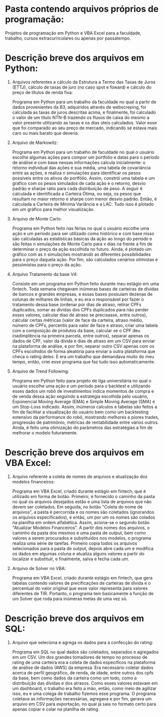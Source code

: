 # Pasta contendo arquivos próprios de programação:

Projetos de programação em Python e VBA Excel para a faculdade, trabalho, cursos extracurriculares ou apenas por passatempo.

# Descrição breve dos arquivos em Python:

1. Arquivos referentes a cálculo da Estrutura a Termo das Taxas de Juros (ETTJ), cálculo de taxas de juro (no caso spot e foward) e cálculo do preço de títulos de renda fixa:

   Programa em Python para um trabalho da faculdade no qual a partir de dados provenientes da B3, adquiridos através de webscreping, foi calculada as taxas de juros      descritas acima, e finalmente, foi calculado o valor de um título NTN-B trazendo os fluxos de caixa do mesmo a valor presente utilizando as taxas e os dias úteis      calculados. Valor esse que foi comparado ao seu preço de mercado, indicando se estava mais caro ou mais barato que deveria.
   
2. Arquivo de Markowitz:

   Programa em Python para um trabalho de faculdade no qual o usuário escolhe algumas ações para compor um portfolio e datas para o período de análise e com base          nessas informações calcula inicialmente: o retorno individual das ações e sua média, uma tabela de covariância entre as ações, e realiza n simulações para              identificar os pesos possíveis entre os ativos do portfólio. Assim, constrói uma tabela e um gráfico com os pesos simulados de cada ação e o retorno, desvio padrão    e sharpe ratio para cada distribuição de peso. A seguir é calculada e identificada a Carteira Ótima, ou seja, os pesos que resultam no maior retorno e sharpe com      menor desvio padrão. Então, é calculada a Carteira de Mínima Variância e a LAC. Tudo isso é plotado em um gráfico para melhor visualização.
   
3. Arquivo de Monte Carlo:

   Programa em Python feito nas férias no qual o usuário escolhe uma ação e um período para ser utilizado como histórico e com base nisso são calculadas as                estatísticas básicas da ação ao longo do período e são feitas n simulações de Monte Carlo para x dias na frente a fim de determinar o preço da ação escolhida no        futuro. Ainda, é plotado um gráfico com as n simulações mostrando as diferentes possibilidades para o preço daquela ação. Por fim, são calculados cenários otimistas    e pessimistas para o preço da ação.
   
4. Arquivo Tratamento da base V4:

   Consiste em um programa em Python feito durante meu estágio em uma fintech. Toda semana chegavam inúmeras bases de carteiras de dívidas de bancos e grandes            empresas, e essas bases possuiam dezenas de colunas de milhares de linhas, e eu era o responsável por fazer o tratamento dessa base (ordenar por dias de atraso,        retirar CPFs duplicados, somar as dívidas dos CPFs duplicados para não perder esses valores, calcular dias de atraso se precisasse, entre outros), calcular certas      métricas (valor de face da carteira, atraso médio, número de CPFs, percentis para valor de face e atraso, criar uma tabela com a composição de produtos da base,        calcular se o CPF deu inadimplência na primeira parcela, entre outros), separar apenas os dados de CPF, valor da dívida e dias de atraso em um CSV para enviar na      plataforma de análise, e por fim, separar outro CSV apenas com os CPFs escolhidos de forma aleatória para enviar a outra plataforma que checa o rating deles. E era    um trabalho que demandava muito do meu tempo, então, criei esse programa que faz tudo isso automaticamente.
   
5. Arquivo de Trend Following:

   Programa em Python feito para projeto de liga universitária no qual o usuário escolhe uma ação e um período para o backtest e utilizando esses dados um robô de        investimentos indica momentos de compra e de venda dessa ação seguindo a estratégia escolhida pelo usuário, Exponencial Moving Average (EMA) e Simple Moving Average    (SMA) e um Stop-Loss indicado. Assim, inúmeros calculos e tabelas são feitos a fim de facilitar a visualização do usuário bem como um backtesting extensivo da          performance do robô, mostrando melhores e piores trades, progressão de patrimônio, métricas de rentabilidade entre vários outros. Ainda, é feito uma otimização do      parâmetros das estratégias a fim de melhorar o modelo futuramente.
   

# Descrição breve dos arquivos em VBA Excel:

1. Arquivo referente a coleta de nomes de arquivos e atualização dos modelos financeiros:

   Programa em VBA Excel, criado durante estágio em fintech, que é utilizado em forma de botão. Primeiro, é fornecido o caminho da pasta no qual os arquivos desejados    estão e uma lista de arquivos que não devem ser coletados. Em seguida, no botão "Coleta do nome de arquivos", a pasta é percorrida e os nomes são coletados            (ignorandos os arquivos especificados), e então, um por um os nomes são colados na planilha em ordem alfabética. Assim, aciona-se o segundo botão "Atualizar Modelos    Financeiros". A partir dos nomes dos arquivos, o caminho da pasta dos mesmos e uma pasta de output, bem como valores a serem procurados e substituídos nos modelos,    o programa realiza uma série de tarefas. Primeiro copia todos os arquivos selecionados para a pasta de output, depois abre cada um e modifica os dados em algumas      coluna e atualiza alguns valores a partir do localizar e substituir, e finalmente, salva e fecha cada um.

2. Arquivo de Solver no VBA:

   Programa em VBA Excel, criado durante estágio em fintech, que gera tabelas contendo valores de precificações de carteiras de dívida e o percentual do valor original    que esse valor representa para valores diferentes de TIR. Portanto, o programa tem basicamente a função de um Solver que roda para inúmeras metas de uma vez só.


# Descrição breve dos arquivos em SQL:

1. Arquivo que seleciona e agrega os dados para a confecção do rating:

   Programa em SQL no qual dados são coletados, separados e agregados em um CSV. Um dos grandes tomadores de tempo no processo de rating de uma carteira era a coleta      de dados específicos na plataforma de análise de dados (AWS) da empresa. Era necessário coletar dados acerca de perfil geográfico, de renda, de idade, entre outros    dos cpfs da base, bem como dados da carteira como um todo, como a distribuição das dívidas e dos atrasos. Como esses valores estavam em um dashboard, o trabalho        era feito a mão, então, como meio de agilizar isso, eu e uma colega de trabalho fizemos esse programa. O programa coletava as informações necessárias, agregava e      por fim, gerava um arquivo em CSV para exportação, no qual já saia no formato certo para apenas copiar e colar na planilha de rating.
